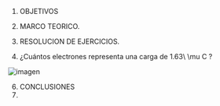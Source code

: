 1. OBJETIVOS
2. MARCO TEORICO.
 
4. RESOLUCION DE EJERCICIOS.

12. ¿Cuántos electrones representa una carga de 1.63\ \mu C ?  
  
   ![imagen](https://user-images.githubusercontent.com/85263529/120580833-70ae4000-c3ef-11eb-97db-ad3a60bb0935.png)

6. CONCLUSIONES
7.  
